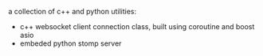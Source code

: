 a collection of c++ and python utilities:
* c++ websocket client connection class, built using coroutine and boost asio
* embeded python stomp server
